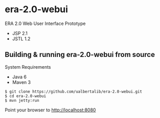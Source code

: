 # era-2.0-webui
ERA 2.0 Web User Interface Prototype
+ JSP 2.1
+ JSTL 1.2
 
## Building & running era-2.0-webui from source
System Requirements
+ Java 6
+ Maven 3
```shell
$ git clone https://github.com/ualbertalib/era-2.0-webui.git
$ cd era-2.0-webui
$ mvn jetty:run
```
Point your browser to <http://localhost:8080>

